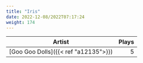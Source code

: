```yaml
---
title: "Iris"
date: 2022-12-08/2022T07:17:24
weight: 174
---
```




 Artist | Plays 
----- | -----:
[Goo Goo Dolls]({{< ref "a12135">}}) | 5
